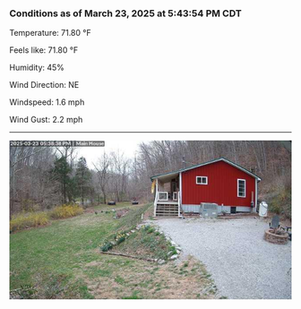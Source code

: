 ### Conditions as of March 23, 2025 at 5:43:54 PM CDT 

Temperature: 71.80 &deg;F

Feels like: 71.80 &deg;F

Humidity: 45%

Wind Direction: NE

Windspeed: 1.6 mph

Wind Gust: 2.2 mph

---

<img src="./images/latest.jpeg"/>


